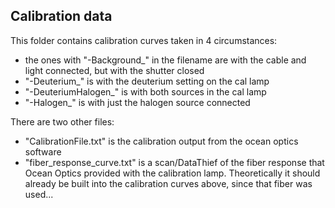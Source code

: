 ## Calibration data

This folder contains calibration curves taken in 4 circumstances: 
- the ones with "-Background_" in the filename are with the cable and light connected, but with the shutter closed
- "-Deuterium_" is with the deuterium setting on the cal lamp
- "-DeuteriumHalogen_" is with both sources in the cal lamp
- "-Halogen_" is with just the halogen source connected

There are two other files: 
- "CalibrationFile.txt" is the calibration output from the ocean optics software
- "fiber_response_curve.txt" is a scan/DataThief of the fiber response that Ocean Optics provided with the calibration lamp. Theoretically it should already be built into the calibration curves above, since that fiber was used...

